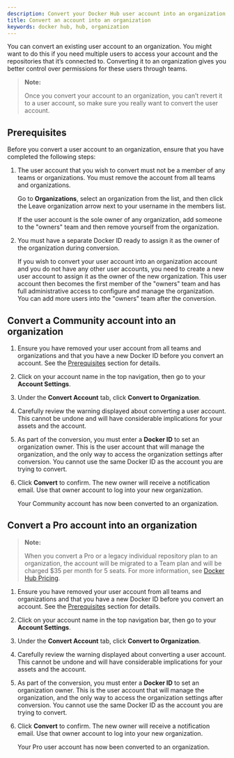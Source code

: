 ```yaml
---
description: Convert your Docker Hub user account into an organization
title: Convert an account into an organization
keywords: docker hub, hub, organization
---
```


You can convert an existing user account to an organization. You might want to do this if you need multiple users to access your account and the repositories that it’s connected to. Converting it to an organization gives you better control over permissions for these users through teams.

> **Note:**
>
> Once you convert your account to an organization, you can’t revert it to a user account, so make sure you really want to convert the user account.

## Prerequisites

Before you convert a user account to an organization, ensure that you have completed the following steps:

1. The user account that you wish to convert must not be a member of any teams or organizations. You must remove the account from all teams and organizations.

    Go to **Organizations**, select an organization from the list, and then click the Leave organization arrow next to your username in the members list.

    If the user account is the sole owner of any organization, add someone to the "owners" team and then remove yourself from the organization.

2. You must have a separate Docker ID ready to assign it as the owner of the organization during conversion.

    If you wish to convert your user account into an organization account and you do not have any other user accounts, you need to create a new user account to assign it as the owner of the new organization. This user account then becomes the first member of the "owners" team and has full administrative access to configure and manage the organization. You can add more users into the "owners" team after the conversion.

## Convert a Community account into an organization

1. Ensure you have removed your user account from all teams and organizations and that you have a new Docker ID before you convert an account. See the [Prerequisites](#prerequisites) section for details.

2. Click on your account name in the top navigation, then go to your **Account Settings**.

3. Under the **Convert Account** tab, click **Convert to Organization**.

4. Carefully review the warning displayed about converting a user account. This cannot be undone and will have considerable implications for your assets and the account.

5. As part of the conversion, you must enter a **Docker ID** to set an organization owner. This is the user account that will manage the organization, and the only way to access the organization settings after conversion. You cannot use the same Docker ID as the account you are trying to convert.

6. Click **Convert** to confirm. The new owner will receive a notification email. Use that owner account to log into your new organization.

    Your Community account has now been converted to an organization.

## Convert a Pro account into an organization

>**Note:**
>
>When you convert a Pro or a legacy individual repository plan to an organization, the account will be migrated to a Team plan and will be charged $35 per month for 5 seats. For more information, see [Docker Hub Pricing](https://hub.docker.com/pricing).

1. Ensure you have removed your user account from all teams and organizations and that you have a new Docker ID before you convert an account. See the [Prerequisites](#prerequisites) section for details.

2. Click on your account name in the top navigation bar, then go to your **Account Settings**.

3. Under the **Convert Account** tab, click **Convert to Organization**.

4. Carefully review the warning displayed about converting a user account. This cannot be undone and will have considerable implications for your assets and the account.

5. As part of the conversion, you must enter a **Docker ID** to set an organization owner. This is the user account that will manage the organization, and the only way to access the organization settings after conversion. You cannot use the same Docker ID as the account you are trying to convert.

6. Click **Convert** to confirm. The new owner will receive a notification email. Use that owner account to log into your new organization.

    Your Pro user account has now been converted to an organization.
